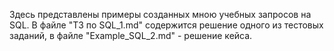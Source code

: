 Здесь представлены примеры созданных мною учебных запросов на SQL. В файле "ТЗ по SQL_1.md" содержится решение одного из тестовых заданий, в файле "Example_SQL_2.md" - решение кейса.
